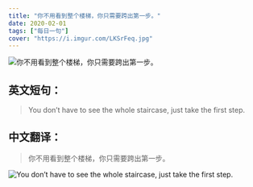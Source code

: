 ```yaml
---
title: "你不用看到整个楼梯，你只需要跨出第一步。"
date: 2020-02-01
tags: ["每日一句"]
cover: "https://i.imgur.com/LKSrFeq.jpg"
---
```


![你不用看到整个楼梯，你只需要跨出第一步。](https://i.imgur.com/V9hl6QC.jpg)

## 英文短句：
> You don’t have to see the whole staircase, just take the first step.

<!--more-->

## 中文翻译：
> 你不用看到整个楼梯，你只需要跨出第一步。

![You don’t have to see the whole staircase, just take the first step.](https://i.imgur.com/VmukV06.jpg)

